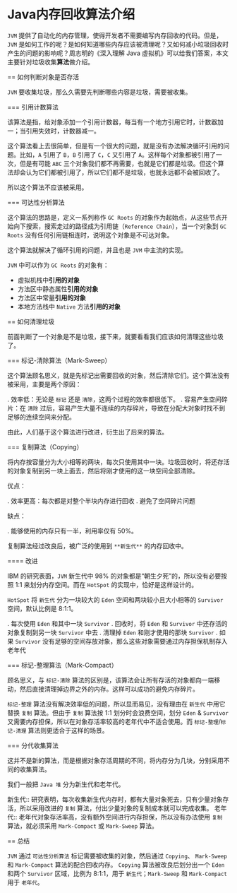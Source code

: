 # Java内存回收算法介绍



`JVM` 提供了自动化的内存管理，使得开发者不需要编写内存回收的代码。但是，`JVM` 是如何工作的呢？是如何知道哪些内存应该被清理呢？又如何减小垃圾回收时产生的问题的影响呢？周志明的《深入理解 Java 虚拟机》可以给我们答案，本文主要针对垃圾收集**算法**做介绍。

== 如何判断对象是否存活

`JVM` 要收集垃圾，那么久需要先判断哪些内容是垃圾，需要被收集。

=== 引用计数算法

该算法是指，给对象添加一个引用计数器，每当有一个地方引用它时，计数器加一；当引用失效时，计数器减一。

这个算法看上去很简单，但是有一个很大的问题，就是没有办法解决循环引用的问题。比如，`A` 引用了 `B`，`B` 引用了 `C`，`C` 又引用了 `A`。这样每个对象都被引用了一次，但是有可能 `ABC` 三个对象我们都不再需要，也就是它们都是垃圾。但这个算法却会认为它们都被引用了，所以它们都不是垃圾，也就永远都不会被回收了。

所以这个算法不应该被采用。

=== 可达性分析算法

这个算法的思路是，定义一系列称作 `GC Roots` 的对象作为起始点，从这些节点开始向下搜索，搜索走过的路径成为引用链（`Reference Chain`），当一个对象到 `GC Roots` 没有任何引用链相连时，说明这个对象是不可达对象。

这个算法就解决了循环引用的问题，并且也是 `JVM` 中主流的实现。

`JVM` 中可以作为 `GC Roots` 的对象有：

- 虚拟机栈中**引用的对象**
- 方法区中静态属性**引用的对象**
- 方法区中常量**引用的对象**
- 本地方法栈中 `Native` 方法**引用的对象**

== 如何清理垃圾

前面判断了一个对象是不是垃圾，接下来，就要看看我们应该如何清理这些垃圾了。

=== 标记-清除算法（Mark-Sweep）

这个算法顾名思义，就是先标记出需要回收的对象，然后清除它们。这个算法没有被采用，主要是两个原因：

. 效率低：无论是 `标记` 还是 `清除`，这两个过程的效率都很低下。
. 容易产生空间碎片：在 `清除` 过后，容易产生大量不连续的内存碎片，导致在分配大对象时找不到足够的连续空间来分配。

由此，人们基于这个算法进行改进，衍生出了后来的算法。

=== 复制算法（Copying）

将内存按容量分为大小相等的两块，每次只使用其中一块。垃圾回收时，将还存活的对象复制到另一块上面去，然后将刚才使用的这一块空间全部清除。

优点：

. 效率更高：每次都是对整个半块内存进行回收
. 避免了空间碎片问题

缺点：

. 能够使用的内存只有一半，利用率仅有 50%。

复制算法经过改良后，被广泛的使用到 `**新生代**` 的内存回收中。

==== 改进

IBM 的研究表面，`JVM` 新生代中 98% 的对象都是“朝生夕死”的，所以没有必要按照 1:1 来划分内存空间。而在 `HotSpot` 的实现中，恰好是这样设计的。

`HotSpot` 将 `新生代` 分为一块较大的 `Eden` 空间和两块较小且大小相等的 `Survivor` 空间，默认比例是 8:1:1。

. 每次使用 `Eden` 和其中一块 `Survivor`
. 回收时，将 `Eden` 和 `Survivor` 中还存活的对象复制到另一块 `Survivor` 中去
. 清理掉 `Eden` 和刚才使用的那块 `Survivor`
. 如果 `Survivor` 没有足够的空间存放对象，那么这些对象需要通过内存担保机制存入老年代

=== 标记-整理算法（Mark-Compact）

顾名思义，与 `标记-清除` 算法的区别是，该算法会让所有存活的对象都向一端移动，然后直接清理掉边界之外的内存。这样可以成功的避免内存碎片。

`标记-整理` 算法没有解决效率低的问题，所以显而易见，没有理由在 `新生代` 中用它替换 `复制` 算法。但由于 `复制` 算法按 1:1 划分时会浪费空间，划分 `Eden` & `Survivor` 又需要内存担保，所以在对象存活率较高的老年代中不适合使用。而 `标记-整理`/`标记-清理` 算法则更适合于这样的场景。

=== 分代收集算法

这并不是新的算法，而是根据对象存活周期的不同，将内存分为几块，分别采用不同的收集算法。

我们一般把 `Java 堆` 分为新生代和老年代。

新生代::
研究表明，每次收集新生代内存时，都有大量对象死去，只有少量对象存活，所以采用改进的 `复制` 算法，付出少量对象的复制成本就可以完成收集。
老年代::
老年代对象存活率高，没有额外空间进行内存担保，所以没有办法使用 `复制` 算法，就必须采用 `Mark-Compact` 或 `Mark-Sweep` 算法。

== 总结

`JVM` 通过 `可达性分析算法` 标记需要被收集的对象，然后通过 `Copying`、 `Mark-Sweep` 和 `Mark-Compact` 算法的配合回收内存。 `Copying` 算法被改良后划分出一个 `Eden` 和两个 `Survivor` 区域，比例为 8:1:1，用于 `新生代`；`Mark-Sweep` 和 `Mark-Compact` 用于 `老年代`。
